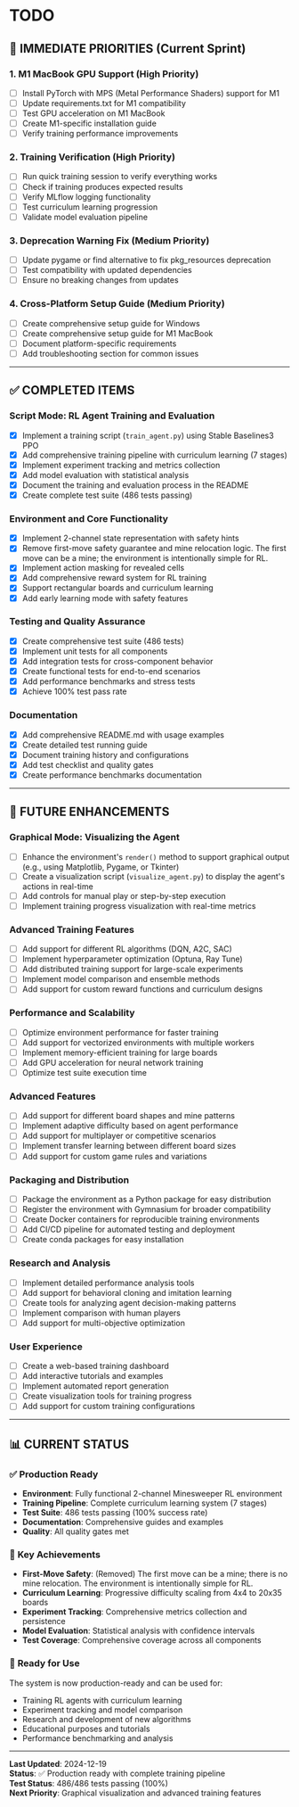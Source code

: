 # TODO

## 🎯 **IMMEDIATE PRIORITIES** (Current Sprint)

### 1. **M1 MacBook GPU Support** (High Priority)
- [ ] Install PyTorch with MPS (Metal Performance Shaders) support for M1
- [ ] Update requirements.txt for M1 compatibility
- [ ] Test GPU acceleration on M1 MacBook
- [ ] Create M1-specific installation guide
- [ ] Verify training performance improvements

### 2. **Training Verification** (High Priority)
- [ ] Run quick training session to verify everything works
- [ ] Check if training produces expected results
- [ ] Verify MLflow logging functionality
- [ ] Test curriculum learning progression
- [ ] Validate model evaluation pipeline

### 3. **Deprecation Warning Fix** (Medium Priority)
- [ ] Update pygame or find alternative to fix pkg_resources deprecation
- [ ] Test compatibility with updated dependencies
- [ ] Ensure no breaking changes from updates

### 4. **Cross-Platform Setup Guide** (Medium Priority)
- [ ] Create comprehensive setup guide for Windows
- [ ] Create comprehensive setup guide for M1 MacBook
- [ ] Document platform-specific requirements
- [ ] Add troubleshooting section for common issues

---

## ✅ **COMPLETED ITEMS**

### Script Mode: RL Agent Training and Evaluation
- [x] Implement a training script (`train_agent.py`) using Stable Baselines3 PPO
- [x] Add comprehensive training pipeline with curriculum learning (7 stages)
- [x] Implement experiment tracking and metrics collection
- [x] Add model evaluation with statistical analysis
- [x] Document the training and evaluation process in the README
- [x] Create complete test suite (486 tests passing)

### Environment and Core Functionality
- [x] Implement 2-channel state representation with safety hints
- [x] Remove first-move safety guarantee and mine relocation logic. The first move can be a mine; the environment is intentionally simple for RL.
- [x] Implement action masking for revealed cells
- [x] Add comprehensive reward system for RL training
- [x] Support rectangular boards and curriculum learning
- [x] Add early learning mode with safety features

### Testing and Quality Assurance
- [x] Create comprehensive test suite (486 tests)
- [x] Implement unit tests for all components
- [x] Add integration tests for cross-component behavior
- [x] Create functional tests for end-to-end scenarios
- [x] Add performance benchmarks and stress tests
- [x] Achieve 100% test pass rate

### Documentation
- [x] Add comprehensive README.md with usage examples
- [x] Create detailed test running guide
- [x] Document training history and configurations
- [x] Add test checklist and quality gates
- [x] Create performance benchmarks documentation

---

## 🚀 **FUTURE ENHANCEMENTS**

### Graphical Mode: Visualizing the Agent
- [ ] Enhance the environment's `render()` method to support graphical output (e.g., using Matplotlib, Pygame, or Tkinter)
- [ ] Create a visualization script (`visualize_agent.py`) to display the agent's actions in real-time
- [ ] Add controls for manual play or step-by-step execution
- [ ] Implement training progress visualization with real-time metrics

### Advanced Training Features
- [ ] Add support for different RL algorithms (DQN, A2C, SAC)
- [ ] Implement hyperparameter optimization (Optuna, Ray Tune)
- [ ] Add distributed training support for large-scale experiments
- [ ] Implement model comparison and ensemble methods
- [ ] Add support for custom reward functions and curriculum designs

### Performance and Scalability
- [ ] Optimize environment performance for faster training
- [ ] Add support for vectorized environments with multiple workers
- [ ] Implement memory-efficient training for large boards
- [ ] Add GPU acceleration for neural network training
- [ ] Optimize test suite execution time

### Advanced Features
- [ ] Add support for different board shapes and mine patterns
- [ ] Implement adaptive difficulty based on agent performance
- [ ] Add support for multiplayer or competitive scenarios
- [ ] Implement transfer learning between different board sizes
- [ ] Add support for custom game rules and variations

### Packaging and Distribution
- [ ] Package the environment as a Python package for easy distribution
- [ ] Register the environment with Gymnasium for broader compatibility
- [ ] Create Docker containers for reproducible training environments
- [ ] Add CI/CD pipeline for automated testing and deployment
- [ ] Create conda packages for easy installation

### Research and Analysis
- [ ] Implement detailed performance analysis tools
- [ ] Add support for behavioral cloning and imitation learning
- [ ] Create tools for analyzing agent decision-making patterns
- [ ] Implement comparison with human players
- [ ] Add support for multi-objective optimization

### User Experience
- [ ] Create a web-based training dashboard
- [ ] Add interactive tutorials and examples
- [ ] Implement automated report generation
- [ ] Create visualization tools for training progress
- [ ] Add support for custom training configurations

---

## 📊 **CURRENT STATUS**

### ✅ **Production Ready**
- **Environment**: Fully functional 2-channel Minesweeper RL environment
- **Training Pipeline**: Complete curriculum learning system (7 stages)
- **Test Suite**: 486 tests passing (100% success rate)
- **Documentation**: Comprehensive guides and examples
- **Quality**: All quality gates met

### 🎯 **Key Achievements**
- **First-Move Safety**: (Removed) The first move can be a mine; there is no mine relocation. The environment is intentionally simple for RL.
- **Curriculum Learning**: Progressive difficulty scaling from 4x4 to 20x35 boards
- **Experiment Tracking**: Comprehensive metrics collection and persistence
- **Model Evaluation**: Statistical analysis with confidence intervals
- **Test Coverage**: Comprehensive coverage across all components

### 🚀 **Ready for Use**
The system is now production-ready and can be used for:
- Training RL agents with curriculum learning
- Experiment tracking and model comparison
- Research and development of new algorithms
- Educational purposes and tutorials
- Performance benchmarking and analysis

---

**Last Updated**: 2024-12-19  
**Status**: ✅ Production ready with complete training pipeline  
**Test Status**: 486/486 tests passing (100%)  
**Next Priority**: Graphical visualization and advanced training features 